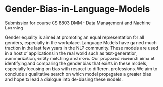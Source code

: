 # Gender-Bias-in-Language-Models
Submission for course CS 8803 DMM - Data Management and Machine Learning

Gender equality is aimed at promoting an equal representation for all genders, especially in the workplace. Language Models have gained much traction in the last few years in the NLP community. These models are used in a host of applications in the real world such as text-generation, summarization, entity matching and more. Our proposed research aims at identifying and comparing the gender bias that exists in these models, especially focusing on bias with respect to different professions. We aim to conclude a qualitative search on which model propagates a greater bias and hope to lead a dialogue into de-biasing these models.
